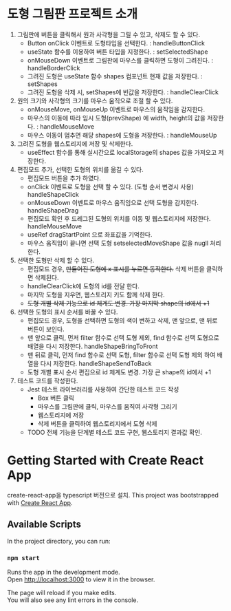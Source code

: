 # 도형 그림판 프로젝트 소개
1. 그림판에 버튼을 클릭해서 원과 사각형을 그릴 수 있고, 삭제도 할 수 있다.
    - Button onClick 이벤트로 도형타입을 선택한다. : handleButtonClick
    - useState 함수를 이용하여 버튼 타입을 지정한다. : setSelectedShape
    - onMouseDown 이벤트로 그림판에 마우스를 클릭하면 도형이 그려진다. : handleBorderClick
    - 그려진 도형은 useState 함수 shapes 컴포넌트 현재 값을 저장한다. : setShapes
    - 그려진 도형을 삭제 시, setShapes에 빈값을 저장한다. : handleClearClick
2. 원의 크기와 사각형의 크기를 마우스 움직으로 조절 할 수 있다.
    - onMouseMove, onMouseUp 이벤트로 마우스의 움직임을 감지한다.
    - 마우스의 이동에 따라 임시 도형(prevShape) 에 width, height의 값을 저장한다. : handleMouseMove
    - 마우스 이동이 멈추면 해당 shapes에 도형을 저장한다. : handleMouseUp
3. 그려진 도형을 웹스토리지에 저장 및 삭제한다.
    - useEffect 함수를 통해 실시간으로 localStorage의 shapes 값을 가져오고 저장한다.
4. 편집모드 추가, 선택한 도형의 위치를 옮길 수 있다.
    - 편집모드 버튼을 추가 하였다.
    - onClick 이벤트로 도형을 선택 할 수 있다. (도형 순서 변경시 사용) handleShapeClick
    - onMouseDown 이벤트로 마우스 움직임으로 선택 도형을 감지한다. handleShapeDrag
    - 편집모드 확인 후 드레그된 도형의 위치를 이동 및 웹스토리지에 저장한다. handleMouseMove
    - useRef dragStartPoint 으로 좌표값을 기억한다.
    - 마우스 움직임이 끝나면 선택 도형 setselectedMoveShape 값을 nugll 처리 한다.
5. 선택한 도형만 삭제 할 수 있다.
    - 편집모드 경우, ~~만들어진 도형에 x 표시를 누르면 동작한다.~~ 삭제 버튼을 클릭하면 삭제된다.
    - handleClearClick에 도형의 id를 전달 한다.
    - 마지막 도형을 지우면, 웹스토리지 키도 함께 삭제 한다.
    - ~~도형 개별 삭제 기능으로 id 체계도 변경. 가장 마지막 shape의 id에서 +1~~
6. 선택한 도형의 표시 순서를 바꿀 수 있다.
    - 편집모드 경우, 도형을 선택하면 도형의 색이 변하고 삭제, 맨 앞으로, 맨 뒤로 버튼이 보인다.
    - 맨 앞으로 클릭, 먼저 filter 함수로 선택 도형 제외, find 함수로 선택 도형으로 배열을 다시 저장한다. handleShapeBringToFront
    - 맨 뒤로 클릭, 먼저 find 함수로 선택 도형, filter 함수로 선택 도형 제외 하여 배열을 다시 저장한다. handleShapeSendToBack
    - 도형 개별 표시 순서 편집으로 id 체계도 변경. 가장 큰 shape의 id에서 +1
7. 테스트 코드를 작성한다. 
    - Jest 테스트 라이브러리를 사용하여 간단한 테스트 코드 작성
        - Box 버튼 클릭
        - 마우스를 그림판에 클릭, 마우스를 움직여 사각형 그리기
        - 웹스토리지에 저장
        - 삭제 버튼을 클릭하여 웹스토리지에서 도형 삭제
    - TODO 전체 기능을 단계별 테스트 코드 구현, 웹스토리지 결과값 확인. 

# Getting Started with Create React App
create-react-app을 typescript 버전으로 설치.
This project was bootstrapped with [Create React App](https://github.com/facebook/create-react-app).

## Available Scripts

In the project directory, you can run:

### `npm start`

Runs the app in the development mode.\
Open [http://localhost:3000](http://localhost:3000) to view it in the browser.

The page will reload if you make edits.\
You will also see any lint errors in the console.